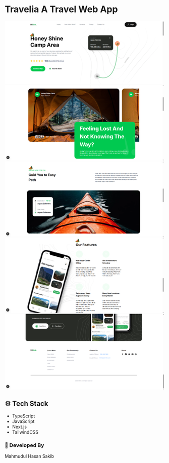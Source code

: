 # Travelia A Travel Web App

![Screenshot of Home](/src/app/assets/home.png)
![Screenshot of Gallery](/src/app/assets/hero.png)
![Screenshot of Tracking](/src/app/assets/tracking.png)
![Screenshot of Feature](/src/app/assets/feature.png)
![Screenshot of Footer](/src/app/assets/footer.png)

## ⚙️ Tech Stack

- TypeScript
- JavaScript
- Next.js
- TailwindCSS

### 🤖 Developed By

Mahmudul Hasan Sakib
